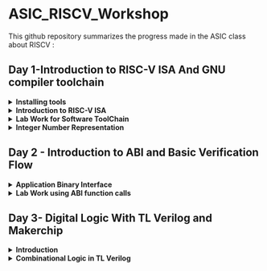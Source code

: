# ASIC_RISCV_Workshop

This github repository summarizes the progress made in the ASIC class about RISCV :


## Day 1-Introduction to RISC-V ISA And GNU compiler toolchain 


<details>
<summary> <strong>Installing tools</strong> </summary>
	
I installed the needed tools in ubuntu .
    
Steps to install Risc-tools
Open the terminal and type the following commands given below

```bash
sudo apt install libboost-all-dev

git clone https://github.com/kunalg123/riscv_workshop_collaterals.git

cd riscv_workshop_collaterals

chmod +x run.sh

./run.sh                                       // you may get an error, ignore it  and type the following command

cd ~/riscv_toolchain/iverilog/

git checkout                                   //track -b v10-branch origin/v10-branch

git pull 

chmod 777 autoconf.sh 

./autoconf.sh 

./configure 

make

sudo make install

```
- set the path name in bashrc file. go to the file and add the path at the bottom of the file.using the following commands:

```

gedit .bashrc                         //opens the file, type or copy the below path into the file

export PATH="/home/ammula-shiva-kumar/riscv_toolchain/riscv64-unknown-elf-gcc-8.3.0-2019.08.0-x86_64-linux-ubuntu14/bin:$PATH"            //Instead of ammula-shiva-kumar put your username

source .bashrc                   //save the file and close and type this cmd in terminal.

```

</details>

<details>
  <summary><strong>Introduction to RISC-V ISA </strong></summary>

ISA stands for "Instruction Set Architecture." It is a crucial concept in computer architecture that defines the set of instructions that a computer's hardware can execute. An ISA essentially serves as an interface between the hardware and the software, allowing software programs to communicate with and control the underlying hardware components of a computer.

The ISA defines various aspects of a computer's operation, including:

**Instruction Set:** The specific instructions that a computer's processor can understand and execute. These instructions can include arithmetic operations, memory operations, control flow instructions, and more.

**Data Types:** The types of data that the processor can handle, such as integers, floating-point numbers, and characters.

**Registers:** Special storage locations within the processor that are used to hold data temporarily during instruction execution. Different ISAs may have different numbers and types of registers.

**Memory Addressing:** The way in which the ISA specifies how memory locations are addressed and accessed. This includes addressing modes, which determine how operands are retrieved from memory.

**Control Flow:** How the sequence of instructions is controlled, including branching (conditional and unconditional jumps) and subroutine calls.
    
**I/O Operations:** The instructions and mechanisms for interacting with input and output devices.

There are two main types of ISAs:

**Complex Instruction Set Computer (CISC):** In CISC architectures, instructions are relatively complex and can perform multiple tasks in a single instruction. This reduces the number of instructions needed to accomplish a task but can make the hardware more complex.

**Reduced Instruction Set Computer (RISC):** RISC architectures focus on simpler instructions that are executed in a single clock cycle. RISC architectures often have a smaller set of instructions, but more instructions might be required to complete a complex task. This design simplifies the hardware and can lead to better performance and efficiency in certain scenarios.


- **ISA Base and extensions-RISC**:
  
**RISC-V** has a modular design, consisting of alternative base parts, with added optional extensions. The ISA base and its extensions are developed in a collective effort between industry, the research community and educational institutions.

![Screenshot from 2023-08-21 10-34-19](https://github.com/ammulashiva/ASIC_RISCV_Workshop/assets/140998900/291bdb7e-9a3d-491e-a975-6e077ea67bd7)

- in this Workshop the instruction set we use is the Base integer instruction set. Each base integer set is characterized by the  width  of the register (XLEN) and size of the user address space. The most important advantage of RISC-V is that it is an open standard instruction which is easily available for academics and commercial purposes free of cost. The different instructions included in RISC-V are listed below.

1. Pseudo instructions - For e.g- mv,li,ret etc
2. Base integer instruction (RV64I, RV32I)-For e.g-lui,addi etc
3. Multiply extension (RV64M) -For e.g- mulw,divw etc
4. Single and double floating point instruction (RV64F, RV64D) -For e.g- flw,fadd etc
5. Application binary instruction 
6. Memory allocation and stack pointer

The detail of the RISC-V instructions set manual can be found [here] (https://riscv.org).



</details>

<details>
	
  <summary><strong>Lab Work for Software ToolChain</strong></summary>

 **Example_1**
 
Consider a c program to compile sum from 1 to n was written whose  codes given below as [sum_1ton.c]

```

#include <stdio.h>

int main () {
	int i,sum = 0, n = 5;
	for (i = 1; i <=n; ++i) {
		sum += i;
	}
	printf("The sum of the number from 1 to %d is %d\n", n,sum);
	return 0;
	}

```
- The commands used in the terminal are :
  
```

$ vim sum_1ton.c         //create and open the .c file

$ gcc sum_1ton.c

$./a.out                 //run the .exe file

$riscv64-unknown-elf-gcc -O1 -mabi=lp64 -march=rv64i -o sum_1ton.o sum_1ton.c       //compiles the .c file using riscv64i ISA and outputs object file

$ls -ltr sum_1ton.o      //list the details of the file

$riscv64-unknown-elf-objdump -d sum_1ton.o | less    //dumps the object file on to the screen

```
Here -01 gives 15 instructions set while -0fast gives us 12 instructions set(ubuntu) here in macos we get 15 instructions

More generic command with different options:

    `riscv64-unknown-elf-gcc <compiler option -O1 ; Ofast> <ABI specifier -lp64; -lp32; -ilp32> <architecture specifier -RV64 ; RV32> -o <object filename> <C      filename>`
    
Below figure shows the object file created for sum_1ton.c :

![Screenshot from 2023-08-21 11-08-52](https://github.com/ammulashiva/ASIC_RISCV_Workshop/assets/140998900/71315ae1-2fa5-485b-a392-d36fd24b9d82)

The following commands are used to simulate the object file :
```
spike pk sum_1ton.o         //runs the file

spike -d pk sum_1ton.o   //debugger runs instruction by instruction

```
below figure shows the simulation of the program instruction by instruction executing :

![Screenshot from 2023-08-21 11-13-58](https://github.com/ammulashiva/ASIC_RISCV_Workshop/assets/140998900/a34cd959-d0a7-4217-b008-e82d90446e8f)

</details>


<details>  
  <summary><strong>Integer Number Representation</strong></summary>


## 64 Bit Number System for unsigned numbers and signed numbers

In a 64-bit computer architecture,

**Byte:**
        A "byte" in a 64-bit architecture consists of 8 bits, just like in other architectures.
        Each byte can represent a range of values from 0 to 255 (2^8 - 1).
        Bytes are fundamental units of storage and data representation, commonly used for characters, numbers, and other small data units.
        For example, a single ASCII character like 'A' is represented by a byte.

**Word:**
        In a 64-bit architecture, a "word" typically refers to a unit of data that is 64 bits, or 8 bytes.
        This size is often chosen to match the size of the processor's general-purpose registers, enabling efficient processing of data.
        Words are commonly used for integer arithmetic, memory addressing, and data manipulation operations.

**Double Word:** In a 64-bit architecture, a "double word" is a unit of data that is twice the size of a word, hence 128 bits or 16 bytes.Double words are used for larger data structures, floating-point numbers, and certain specialized operations that require more storage space.

        
![Screenshot from 2023-08-21 11-54-55](https://github.com/ammulashiva/ASIC_RISCV_Workshop/assets/140998900/e23174aa-f94a-4055-9164-ac3665acabe9)


Here below we can see the representation of unsigned numbers in 64 bit architecture.

![Screenshot from 2023-08-21 11-55-13](https://github.com/ammulashiva/ASIC_RISCV_Workshop/assets/140998900/20c7e992-1c74-463d-83c1-f2d834bedbf1)

The format and memory for different data types are given below.

![Screenshot from 2023-08-21 11-56-58](https://github.com/ammulashiva/ASIC_RISCV_Workshop/assets/140998900/21a0dd58-5f49-4558-895f-13b49c08b3e0)

**Example_1**

Consider an example to show the maximum value of an unsigned long long integer :

```bash

#include<stdio.h>
#include<math.h>

int main()
{
        unsigned long long int max = (unsigned long long int)(pow(2,64) -1);
        printf("maximum of unsigned long long int is %llu \n ", max) ;
        return 0 ;
}

```
Below is the figure showing the execution of above program :

![Screenshot from 2023-08-21 12-05-19](https://github.com/ammulashiva/ASIC_RISCV_Workshop/assets/140998900/88c33ad0-2894-4ac3-81f8-a71420fb6e3c)

**Example_2**

Consider an example to show the maximum value of an unsigned long long integer :

```bash

#include<stdio.h>
#include<math.h>

int main()
{
        long long int max = ( long long int)(pow(2,63) -1);
         long long int min = ( long long int)(pow(2,63) *-1);

        printf("maximum of unsigned long long int is %lld \n ", max) ;
         printf("minimum of unsigned long long int is %lld \n ", min) ;

        return 0 ;
}

```

Below is the figure showing the execution of above program :

![Screenshot from 2023-08-21 12-13-07](https://github.com/ammulashiva/ASIC_RISCV_Workshop/assets/140998900/9e38eac2-8d84-4fff-b578-2a9fd920045c)


here you can experiment the above program for the signed and unsigned int by changin the power value greater than 64 , and also by changing the format of integer:


</details>

## Day 2 - Introduction to ABI and Basic Verification Flow

<details>
	<summary><strong>Application Binary Interface</strong></summary>

 ## Application Binary Interface

The Application Binary Interface (ABI) for the RISC-V architecture defines a set of rules and conventions for the interaction between software components at the binary level. It encompasses how functions are called, how data is represented and manipulated, how memory is managed, and how system calls are made. The RISC-V ABI ensures compatibility and interoperability between different software modules, making it possible for programs to work seamlessly on different systems that adhere to the same ABI.

![Screenshot from 2023-08-21 12-31-22](https://github.com/ammulashiva/physical_design_using_asic/assets/140998900/32abbb59-73c4-4ef4-9340-6a5300c6b8c1)

### Memory Allocation 

There are two different ways to load the data into registers,the data can be loaded directly to registers but as we dont have large number of registers, we can load the data into the memory and then from memory we can load the data into the registers.

![Screenshot from 2023-08-21 12-31-43](https://github.com/ammulashiva/physical_design_using_asic/assets/140998900/e4a04c1c-0c8d-4c67-ad7d-8a99422e6496)

RiscV belongs to little-endian memory addressing system.Little-endian memory addressing is a way of organizing and storing data in computer memory where the least significant byte (LSB) of a multi-byte value is stored at the lowest memory address, while the most significant byte (MSB) is stored at a higher memory address.This byte order is opposite to big-endian memory addressing.

![Screenshot from 2023-08-21 12-32-17](https://github.com/ammulashiva/physical_design_using_asic/assets/140998900/56b024dd-d94b-41db-a961-4344dc0ec991)

**ld:** This mnemonic stands for "load double-word." It's an instruction used to load a 64-bit (8-byte) value from memory into a register.

**x8:** This is the destination register where the loaded value will be stored. In RISC-V assembly language, registers are denoted by the "x" prefix followed by a number (e.g., x0, x1, x2, ..., x31).

**16:** This is the immediate offset value, which indicates the offset from the address stored in register x23. The offset is added to the address in x23 to calculate the memory address from which the value will be loaded.

**(x23):** This indicates that the address to be used for loading the value is stored in register x23. x23 is the base register, and the offset is added to its value to compute the effective memory address.
    
![Screenshot from 2023-08-21 12-32-54](https://github.com/ammulashiva/physical_design_using_asic/assets/140998900/4fb07b77-b0e1-46db-94de-beeaa1f9912a)

The format of instruction can be seen below.

![Screenshot from 2023-08-21 12-33-28](https://github.com/ammulashiva/physical_design_using_asic/assets/140998900/9690b9ec-54ce-4fab-8e0f-6e7c6949034c)

The add instruction below performs the addition operation by adding the values stored in registers x24 and x8 together. The result of the addition is then stored back in register x8, overwriting the previous value.

![Screenshot from 2023-08-21 12-34-01](https://github.com/ammulashiva/physical_design_using_asic/assets/140998900/8e192c94-5f53-4a1e-af0a-6f58a5446119)

![Screenshot from 2023-08-21 12-34-44](https://github.com/ammulashiva/physical_design_using_asic/assets/140998900/1f3da0f3-067a-4ea8-8c03-0f9c5b20faff)

The below image shows the different ABI names,registers and its usages.

![Screenshot from 2023-08-21 12-35-13](https://github.com/ammulashiva/physical_design_using_asic/assets/140998900/a7f233a0-5ea2-45b0-92d8-652388ccdb7b)

</details>

<details>
	<summary><strong>Lab Work using ABI function calls</strong></summary>

Let us perform the lab to rewrite c program in asm language.The main c program passes a0 and a1 to ASM block and the ASM returns a0 back to the main c program.

![Screenshot from 2023-08-21 12-46-06](https://github.com/ammulashiva/physical_design_using_asic/assets/140998900/fbdf6af9-86ec-477e-bff9-d06a9ae0d423)

Here we develope an alogorithm to count the sum of numbers from point **a(a0)** to point **b(a1)** .The algorithm for the operation of program can be seen below.

![Screenshot from 2023-08-21 12-46-28](https://github.com/ammulashiva/physical_design_using_asic/assets/140998900/a3426bdb-68ee-48fe-897a-0363b301a747)

**Example_1**

Consider 1to9_custom.c file shown below : 

```bash

#include<stdio.h>

extern int load(int x, int y);

int main() {
        int result = 0 ;
        int count = 9 ;
        result = load(0x0, count+1 );
        printf("Sum of numbers from 1 to %d is %d \n ",count , result );
}

```
This is load.S file

```bash

.section .text
.global load
.type load, @function

load:
        add  a4, a0, 0x0
        add  a2, a0, a1
        add  a3, a0, 0x0
loop:   add  a4, a3, a4
        addi a3, a3, 1
        blt  a3, a2, loop
        add  a0, a4, 0x0
        ret

```

Use the below commands to run the above example :

```
$riscv64-unknown-elf-gcc -Ofast -mabi=lp64 -march=rv64i -o 1to9_custom.o 1to9_custom.c load.S
$spike pk 1to9_custom.o
$riscv64-unknown-elf-objdump -d 1to9_custom.o | less

```

Below is the screenshot showing the exicution of aboe program :

![Screenshot from 2023-08-21 12-55-26](https://github.com/ammulashiva/physical_design_using_asic/assets/140998900/552aec3a-36c5-4dcb-984c-52a1f3980d47)

Below is the Screen Shot showing the object file created :

![Screenshot from 2023-08-21 12-55-00](https://github.com/ammulashiva/physical_design_using_asic/assets/140998900/747595cf-9037-4c53-9de1-935cf4c9d7db)

## Lab to run C program on RISC-V CPU


![Screenshot from 2023-08-21 14-15-11](https://github.com/ammulashiva/physical_design_using_asic/assets/140998900/3be5916d-cf5d-4a98-9f1e-e5a05bcd84cf)

Here we have riscv cpu program code through which we send the HEX format file of c program to show output the output of the given code 

```
git clone https://github.com/kunalg123/riscv_workshop_collaterals.git
cd riscv_workshop_collaterals
cd labs
chmod 777 rv32im.sh
./rv32im.sh 

```
![Screenshot from 2023-08-21 14-09-41](https://github.com/ammulashiva/physical_design_using_asic/assets/140998900/641a84d6-5b1d-42dc-8cf6-cb77e5aa0d34)

Input hex file to sent through verilog code:

firmware.hex:

![Screenshot from 2023-08-21 14-16-39](https://github.com/ammulashiva/physical_design_using_asic/assets/140998900/45c06406-a921-4f49-84bf-8ee43867f7e2)

firmware32.hex:

![Screenshot from 2023-08-21 14-16-54](https://github.com/ammulashiva/physical_design_using_asic/assets/140998900/1d58b210-0e5c-4901-9c6a-590d6acac451)

</details>

## Day 3- Digital Logic With TL Verilog and Makerchip 

<details>
	<summary><strong>Introduction</strong></summary>

Transaction-Level Verilog (TL-Verilog) is an extension of traditional Verilog, a hardware description language (HDL) used for designing digital electronic systems. TL-Verilog was developed by a company called Redwood EDA and is designed to improve the productivity and ease of designing digital systems, especially for larger and complex designs.

TL-Verilog introduces several key concepts and features that aim to simplify the design process and make it more accessible to a wider range of engineers, including those who might not have extensive experience in digital design. Some of the main features of TL-Verilog include:

**Transaction-Level Modeling:** In traditional Verilog, designers work with low-level signals and logic gates. TL-Verilog, on the other hand, operates at a higher level of abstraction by allowing designers to describe designs using transaction-level semantics. This means that designers can focus on describing the functional behavior of their designs rather than worrying about low-level implementation details.

**Simplified Parallelism:** TL-Verilog introduces constructs that make it easier to describe parallelism in designs. For instance, the "fsm" block allows designers to specify finite state machines in a more intuitive way, making it simpler to design complex control logic.

**Pipeline Abstraction:** TL-Verilog enables easy description of pipelined designs, which are common in modern digital systems. This abstraction makes it straightforward to express designs with stages that process data sequentially.

**Untimed Abstraction:** Designs in TL-Verilog can be specified in an untimed manner, focusing on the relative timing of operations rather than precise clock cycles. This abstraction is particularly useful for describing algorithms and high-level behavior.

**Automatic Pipelining:** TL-Verilog compilers can automatically insert pipeline stages based on the provided design description. This simplifies the process of designing and optimizing pipelined systems.

**Hierarchical Design:** TL-Verilog encourages hierarchical design by allowing the description of modules with clearly defined interfaces. This helps manage the complexity of larger designs.
 
</details>


<details>
	<summary><strong>Combinational Logic in TL Verilog</strong></summary>


 
</details>



